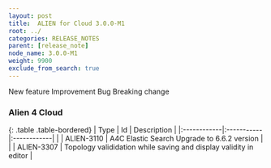 ```yaml
---
layout: post
title:  ALIEN for Cloud 3.0.0-M1
root: ../
categories: RELEASE_NOTES
parent: [release_note]
node_name: 3.0.0-M1
weight: 9900
exclude_from_search: true
---
```





<i class="fa fa-plus text-success"></i> New feature <i class="fa fa-level-up text-primary"></i> Improvement  <i class="fa fa-bug text-danger"></i> Bug <i class="fa fa-exclamation-triangle text-warning"></i> Breaking change


### Alien 4 Cloud



  {: .table .table-bordered}
  | Type        | Id         | Description |
  |:------------|:-----------|:------------|
      |  <i class="fa fa-level-up text-primary"></i> | ALIEN-3110 | A4C Elastic Search Upgrade to 6.6.2 version  |
    |  <i class="fa fa-level-up text-primary"></i> | ALIEN-3307 | Topology valididation while saving and display validity in editor  |
    

